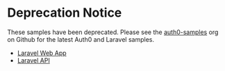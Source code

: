 # Deprecation Notice

These samples have been deprecated. Please see the [auth0-samples](https://github.com/auth0-samples?q=laravel) org on Github for the latest Auth0 and Laravel samples.

* [Laravel Web App](https://github.com/auth0-samples/auth0-laravel-php-web-app)
* [Laravel API](https://github.com/auth0-samples/auth0-laravel-php-web-api)
